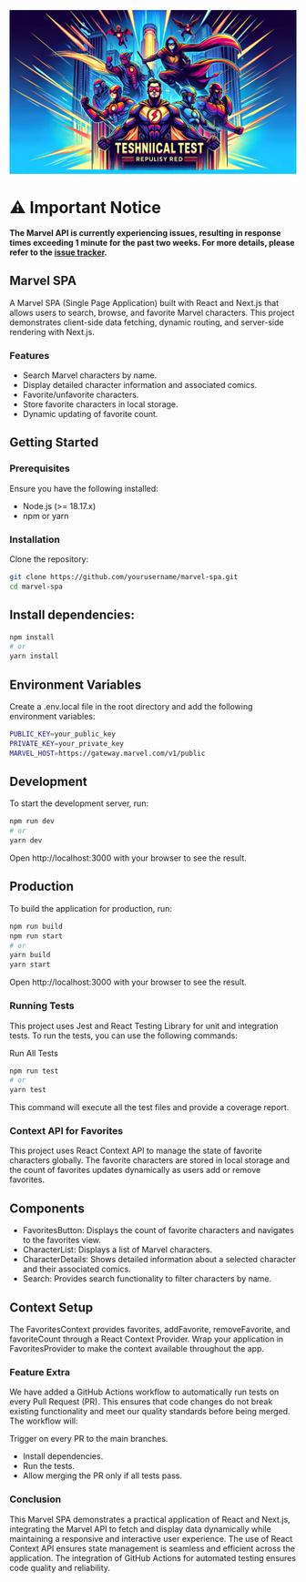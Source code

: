 ![Technical Test Repository Banner](./public/images/banner.webp)

# ⚠️ Important Notice

**The Marvel API is currently experiencing issues, resulting in response times exceeding 1 minute for the past two weeks. For more details, please refer to the [issue tracker](https://www.reddit.com/r/MarvelUnlimited/comments/1eb5ey4/has_anyone_else_noticed_extremely_slow_response/).**

## Marvel SPA

A Marvel SPA (Single Page Application) built with React and Next.js that allows users to search, browse, and favorite Marvel characters. This project demonstrates client-side data fetching, dynamic routing, and server-side rendering with Next.js.

### Features

-   Search Marvel characters by name.
-   Display detailed character information and associated comics.
-   Favorite/unfavorite characters.
-   Store favorite characters in local storage.
-   Dynamic updating of favorite count.

## Getting Started

### Prerequisites

Ensure you have the following installed:

-   Node.js (>= 18.17.x)
-   npm or yarn

### Installation

Clone the repository:

```bash
git clone https://github.com/yourusername/marvel-spa.git
cd marvel-spa
```

## Install dependencies:

```bash
npm install
# or
yarn install
```

## Environment Variables

Create a .env.local file in the root directory and add the following environment variables:

```bash
PUBLIC_KEY=your_public_key
PRIVATE_KEY=your_private_key
MARVEL_HOST=https://gateway.marvel.com/v1/public
```

## Development

To start the development server, run:

```bash
npm run dev
# or
yarn dev
```

Open http://localhost:3000 with your browser to see the result.

## Production

To build the application for production, run:

```bash
npm run build
npm run start
# or
yarn build
yarn start
```

Open http://localhost:3000 with your browser to see the result.

### Running Tests
This project uses Jest and React Testing Library for unit and integration tests. To run the tests, you can use the following commands:

Run All Tests
```bash
npm run test
# or
yarn test
```
This command will execute all the test files and provide a coverage report.

### Context API for Favorites

This project uses React Context API to manage the state of favorite characters globally. The favorite characters are stored in local storage and the count of favorites updates dynamically as users add or remove favorites.

## Components

-   FavoritesButton: Displays the count of favorite characters and navigates to the favorites view.
-   CharacterList: Displays a list of Marvel characters.
-   CharacterDetails: Shows detailed information about a selected character and their associated comics.
-   Search: Provides search functionality to filter characters by name.

## Context Setup

The FavoritesContext provides favorites, addFavorite, removeFavorite, and favoriteCount through a React Context Provider. Wrap your application in FavoritesProvider to make the context available throughout the app.

### Feature Extra
We have added a GitHub Actions workflow to automatically run tests on every Pull Request (PR). This ensures that code changes do not break existing functionality and meet our quality standards before being merged. The workflow will:

Trigger on every PR to the main branches.
- Install dependencies.
- Run the tests.
- Allow merging the PR only if all tests pass.

### Conclusion

This Marvel SPA demonstrates a practical application of React and Next.js, integrating the Marvel API to fetch and display data dynamically while maintaining a responsive and interactive user experience. The use of React Context API ensures state management is seamless and efficient across the application. The integration of GitHub Actions for automated testing ensures code quality and reliability.
